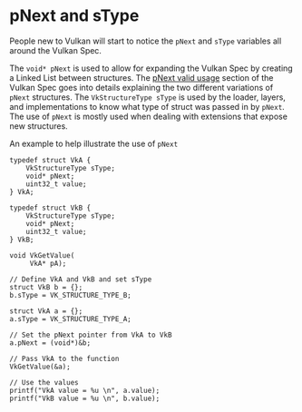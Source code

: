 # pNext and sType

People new to Vulkan will start to notice the `pNext` and `sType` variables all around the Vulkan Spec.

The `void* pNext` is used to allow for expanding the Vulkan Spec by creating a Linked List between structures. The [pNext valid usage](https://www.khronos.org/registry/vulkan/specs/1.1/html/vkspec.html#fundamentals-validusage-pNext) section of the Vulkan Spec goes into details explaining the two different variations of `pNext` structures. The `VkStructureType sType` is used by the loader, layers, and implementations to know what type of struct was passed in by `pNext`. The use of `pNext` is mostly used when dealing with extensions that expose new structures.

An example to help illustrate the use of `pNext`

```
typedef struct VkA {
	VkStructureType sType;
	void* pNext;
	uint32_t value;
} VkA;

typedef struct VkB {
	VkStructureType sType;
	void* pNext;
	uint32_t value;
} VkB;

void VkGetValue(
     VkA* pA);

// Define VkA and VkB and set sType
struct VkB b = {};
b.sType = VK_STRUCTURE_TYPE_B;

struct VkA a = {};
a.sType = VK_STRUCTURE_TYPE_A;

// Set the pNext pointer from VkA to VkB
a.pNext = (void*)&b;

// Pass VkA to the function
VkGetValue(&a);

// Use the values
printf("VkA value = %u \n", a.value);
printf("VkB value = %u \n", b.value);
```
